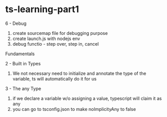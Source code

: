 # ts-learning-part1

6 - Debug

1. create sourcemap file for debugging purpose
2. create launch.js with nodejs env
3. debug functio - step over, step in, cancel

Fundamentals

2 - Built in Types

1.  We not necessary need to initialize and annotate the type of the variable, ts will automatically do it for us

3 - The any Type

1. if we declare a variable w/o assigning a value, typescript will claim it as any
2. you can go to tsconfig.json to make noImplicityAny to false
